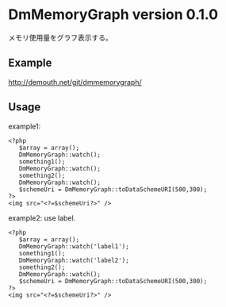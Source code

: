 DmMemoryGraph version 0.1.0
==========================

メモリ使用量をグラフ表示する。

Example
-----

http://demouth.net/git/dmmemorygraph/

Usage
-----

example1: 

    <?php
       $array = array();
       DmMemoryGraph::watch();
       something1();
       DmMemoryGraph::watch();
       something2();
       DmMemoryGraph::watch();
       $schemeUri = DmMemoryGraph::toDataSchemeURI(500,300);
    ?>
    <img src="<?=$schemeUri?>" />


example2: use label.

    <?php
       $array = array();
       DmMemoryGraph::watch('label1');
       something1();
       DmMemoryGraph::watch('label2');
       something2();
       DmMemoryGraph::watch();
       $schemeUri = DmMemoryGraph::toDataSchemeURI(500,300);
    ?>
    <img src="<?=$schemeUri?>" />

